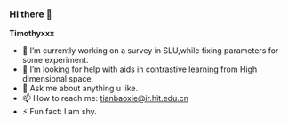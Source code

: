 ### Hi there 👋


**Timothyxxx**


- 🔭 I’m currently working on a survey in SLU,while fixing parameters for some experiment.
- 🤔 I’m looking for help with aids in contrastive learning from High dimensional space.
- 💬 Ask me about anything u like.
- 📫 How to reach me: tianbaoxie@ir.hit.edu.cn
- ⚡ Fun fact: I am shy.

